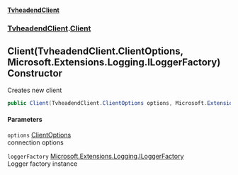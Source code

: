 #### [TvheadendClient](./index.md 'index')
### [TvheadendClient](./TvheadendClient.md 'TvheadendClient').[Client](./TvheadendClient-Client.md 'TvheadendClient.Client')
## Client(TvheadendClient.ClientOptions, Microsoft.Extensions.Logging.ILoggerFactory) Constructor
Creates new client  
```csharp
public Client(TvheadendClient.ClientOptions options, Microsoft.Extensions.Logging.ILoggerFactory loggerFactory);
```
#### Parameters
<a name='TvheadendClient-Client-Client(TvheadendClient-ClientOptions_Microsoft-Extensions-Logging-ILoggerFactory)-options'></a>
`options` [ClientOptions](./TvheadendClient-ClientOptions.md 'TvheadendClient.ClientOptions')  
connection options  
  
<a name='TvheadendClient-Client-Client(TvheadendClient-ClientOptions_Microsoft-Extensions-Logging-ILoggerFactory)-loggerFactory'></a>
`loggerFactory` [Microsoft.Extensions.Logging.ILoggerFactory](https://docs.microsoft.com/en-us/dotnet/api/Microsoft.Extensions.Logging.ILoggerFactory 'Microsoft.Extensions.Logging.ILoggerFactory')  
Logger factory instance  
  
